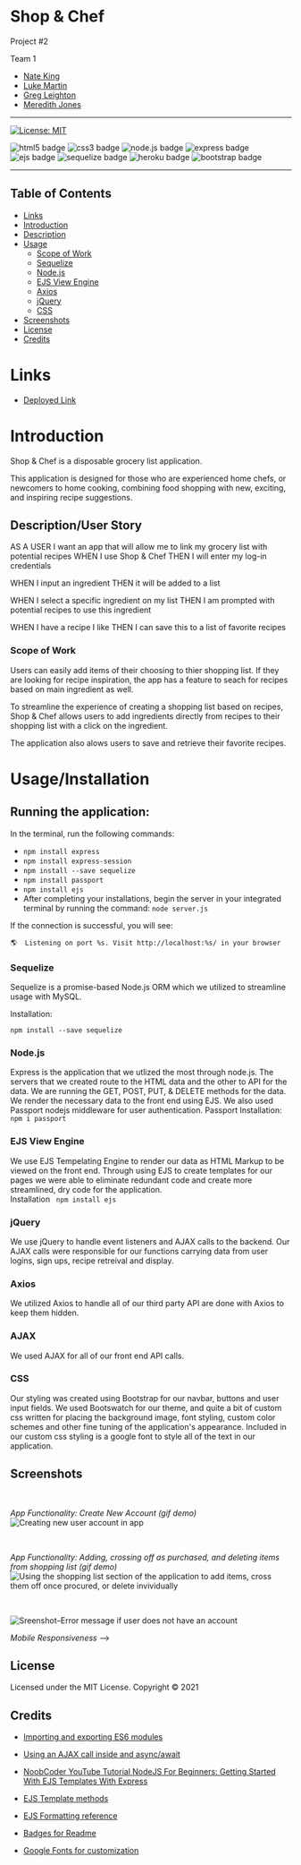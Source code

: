 # Shop & Chef
Project #2

Team 1

 + [Nate King](https://github.com/natemking)
 + [Luke Martin](https://github.com/LukeMartin-123)
 + [Greg Leighton](https://github.com/preussenfahrer)
 + [Meredith Jones](https://github.com/meredithajones)  
---

[![License: MIT](https://img.shields.io/badge/License-MIT-yellow.svg)](https://github.com/natemking/shop_n_chef/blob/main/LICENSE)

![html5 badge](https://img.shields.io/badge/html5%20-%23E34F26.svg?&style=flat&logo=html5&logoColor=white)
![css3 badge](https://img.shields.io/badge/css3%20-%231572B6.svg?&style=flat&logo=css3&logoColor=white)
![node.js badge](https://img.shields.io/badge/node.js%20-%2343853D.svg?&style=flat&logo=node.js&logoColor=white)
![express badge](https://img.shields.io/badge/express.js%20-%23404d59.svg?&style=flat)
![ejs badge](https://img.shields.io/badge/%20EJS%20-%23B4CA65.svg?&style=flatColor=white%22/)
![sequelize badge](https://img.shields.io/badge/Sequelize-%2304AFEF.svg?&style=flat&logoColor=white)
![heroku badge](https://img.shields.io/badge/heroku%20-%23430098.svg?&style=for-the-badge&logo=heroku&logoColor=white)
![bootstrap badge](https://img.shields.io/badge/bootstrap%20-%23563D7C.svg?&style=flat&logo=bootstrap&logoColor=white)

---
## Table of Contents
 * [Links](#links)
 * [Introduction](#introduction)
 * [Description](#description)
 * [Usage](#usage)
    + [Scope of Work](#scope-of-work)
    + [Sequelize](#sequelize)
    + [Node.js](#nodejs)
    + [EJS View Engine](#ejs-view-engine)
    + [Axios](#axios)
    + [jQuery](#jquery)
    + [CSS](#css)
  * [Screenshots](#screenshots)
  * [License](#license)
  * [Credits](#credits)

# Links

* [Deployed Link](https://shop-n-chef.herokuapp.com/)

# Introduction
  Shop & Chef is a disposable grocery list application. 

   This application is designed for those who are experienced home chefs, or newcomers to home cooking, combining food shopping with new, exciting, and inspiring recipe suggestions. 

## Description/User Story 
  AS A USER I want an app that will allow me to link my grocery list with potential recipes
  WHEN I use Shop & Chef 
  THEN I will enter my log-in credentials

  WHEN I input an ingredient
  THEN it will be added to a list

  WHEN I select a specific ingredient on my list
  THEN I am prompted with potential recipes to use this ingredient

  WHEN I have a recipe I like
  THEN I can save this to a list of favorite recipes


### Scope of Work
Users can easily add items of their choosing to thier shopping list. If they are looking for recipe inspiration, the app has a feature to seach for recipes based on main ingredient as well. 

To streamline the experience of creating a shopping list based on recipes, Shop & Chef allows users to add ingredients directly from recipes to their shopping list with a click on the ingredient. 

The application also alows users to save and retrieve their favorite recipes. 

# Usage/Installation
## Running the application: 
  In the terminal, run the following commands:
* `npm install express`
* `npm install express-session`
* `npm install --save sequelize`
* `npm install passport`
* `npm install ejs`
* After completing your installations, begin the server in your integrated terminal by running the command: `node server.js`

If the connection is successful, you will see: 

`🌎  Listening on port %s. Visit http://localhost:%s/ in your browser`

### Sequelize
  Sequelize is a promise-based Node.js ORM which we utilized to streamline usage with MySQL.

  Installation:

`npm install --save sequelize`

### Node.js

Express is the application that we utlized the most through node.js. The servers that we created route to the HTML data and the other to API for the data. 
We are running the GET, POST, PUT, & DELETE methods for the data. We render the necessary data to the front end using EJS.
We also used Passport nodejs middleware for user authentication.
Passport Installation: 
`npm i passport` 

### EJS View Engine
We use EJS Tempelating Engine to render our data as HTML Markup to be viewed on the front end. Through using EJS to create templates for our pages we were able to eliminate redundant code and create more streamlined, dry code for the application.  
Installation
` npm install ejs`
 
### jQuery
We use jQuery to handle event listeners and AJAX calls to the backend. Our AJAX calls were responsible for our functions carrying data from user logins, sign ups, recipe retreival and display. 

### Axios
We utilized Axios to handle all of our third party API are done with Axios to keep them hidden. 

### AJAX
We used AJAX for all of our front end API calls. 

### CSS
Our styling was created using Bootstrap for our navbar, buttons and user input fields. We used Bootswatch for our theme, and quite a bit of custom css written for placing the background image, font styling, custom color schemes and other fine tuning of the application's appearance. Included in our custom css styling is a google font to style all of the text in our application. 

## Screenshots


<br>

 _App Functionality: Create New Account (gif demo)_
<br>
![Creating new user account in app](public/assets/imgs/gifs/s_c_1.gif)

<br>

 _App Functionality: Adding, crossing off as purchased, and deleting items from shopping list (gif demo)_
<br>
![Using the shopping list section of the application to add items, cross them off once procured, or delete invividually](public/assets/imgs/gifs/s_c_2.gif)

<br>

![Sreenshot–Error message if user does not have an account](public/assets/imgs/screenshot2.png)



_Mobile Responsiveness_  -->

## License
Licensed under the MIT License. Copyright © 2021

## Credits

* [Importing and exporting ES6 modules](https://www.digitalocean.com/community/tutorials/js-modules-es6)

* [Using an AJAX call inside and async/await](https://petetasker.com/using-async-await-jquerys-ajax)  

* [NoobCoder YouTube Tutorial NodeJS For Beginners: Getting Started With EJS Templates With Express](https://www.youtube.com/watch?v=VM-2xSaDxJc) 

* [EJS Template methods](https://ejs.co/)

* [EJS Formatting reference](https://github.com/mde/ejs)

* [Badges for Readme](https://github.com/Ileriayo/markdown-badges) 

* [Google Fonts for customization](https://fonts.google.com/)
